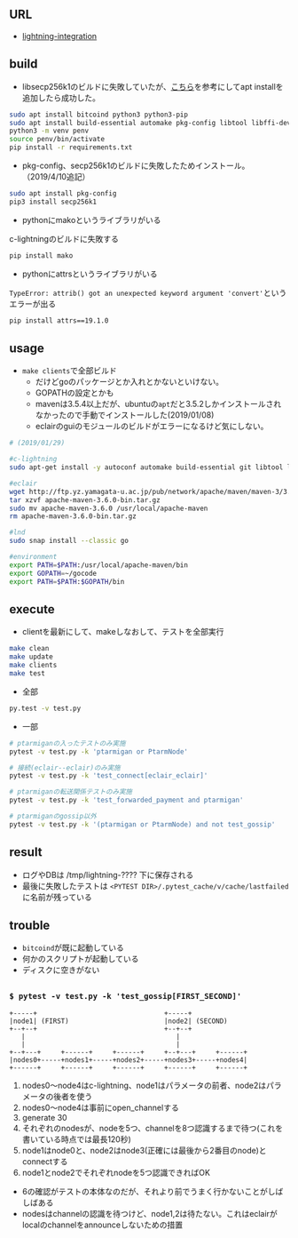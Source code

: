 ## URL

* [lightning-integration](https://github.com/cdecker/lightning-integration)

## build

* libsecp256k1のビルドに失敗していたが、[こちら](https://github.com/JoinMarket-Org/joinmarket/wiki/Installing-the-libsecp256k1-binding)を参考にしてapt installを追加したら成功した。

```bash
sudo apt install bitcoind python3 python3-pip
sudo apt install build-essential automake pkg-config libtool libffi-dev libgmp-dev python-dev libsecp256k1-dev
python3 -m venv penv
source penv/bin/activate
pip install -r requirements.txt
```

* pkg-config、secp256k1のビルドに失敗したためインストール。（2019/4/10追記）

```bash
sudo apt install pkg-config
pip3 install secp256k1
```

* pythonにmakoというライブラリがいる

c-lightningのビルドに失敗する

```bash
pip install mako
```

* pythonにattrsというライブラリがいる

`TypeError: attrib() got an unexpected keyword argument 'convert'`というエラーが出る

```bash
pip install attrs==19.1.0
```

## usage

* `make clients`で全部ビルド
  * だけどgoのパッケージとか入れとかないといけない。
  * GOPATHの設定とかも
  * mavenは3.5.4以上だが、ubuntuの`apt`だと3.5.2しかインストールされなかったので手動でインストールした(2019/01/08)
  * eclairのguiのモジュールのビルドがエラーになるけど気にしない。

```bash
# (2019/01/29)

#c-lightning
sudo apt-get install -y autoconf automake build-essential git libtool libgmp-dev libsqlite3-dev python python3 net-tools zlib1g-dev clang

#eclair
wget http://ftp.yz.yamagata-u.ac.jp/pub/network/apache/maven/maven-3/3.6.0/binaries/apache-maven-3.6.0-bin.tar.gz
tar xzvf apache-maven-3.6.0-bin.tar.gz
sudo mv apache-maven-3.6.0 /usr/local/apache-maven
rm apache-maven-3.6.0-bin.tar.gz

#lnd
sudo snap install --classic go

#environment
export PATH=$PATH:/usr/local/apache-maven/bin
export GOPATH=~/gocode
export PATH=$PATH:$GOPATH/bin
```

## execute

* clientを最新にして、makeしなおして、テストを全部実行

```bash
make clean
make update
make clients
make test
```

* 全部

```bash
py.test -v test.py
```

* 一部

```bash
# ptarmiganの入ったテストのみ実施
pytest -v test.py -k 'ptarmigan or PtarmNode'

# 接続(eclair--eclair)のみ実施
pytest -v test.py -k 'test_connect[eclair_eclair]'

# ptarmiganの転送関係テストのみ実施
pytest -v test.py -k 'test_forwarded_payment and ptarmigan'

# ptarmiganのgossip以外
pytest -v test.py -k '(ptarmigan or PtarmNode) and not test_gossip'
```

## result

* ログやDBは /tmp/lightning-???? 下に保存される
* 最後に失敗したテストは `<PYTEST DIR>/.pytest_cache/v/cache/lastfailed` に名前が残っている

## trouble

* `bitcoind`が既に起動している
* 何かのスクリプトが起動している
* ディスクに空きがない

##

### `$ pytest -v test.py -k 'test_gossip[FIRST_SECOND]'`

```
+-----+                                +-----+
|node1| (FIRST)                        |node2| (SECOND)
+--+--+                                +--+--+
   |                                      |
   |                                      |
+--+---+     +------+     +------+     +--+---+     +------+
|nodes0+-----+nodes1+-----+nodes2+-----+nodes3+-----+nodes4|
+------+     +------+     +------+     +------+     +------+
```

1. nodes0～node4はc-lightning、node1はパラメータの前者、node2はパラメータの後者を使う
2. nodes0～node4は事前にopen_channelする
3. generate 30
4. それぞれのnodesが、nodeを5つ、channelを8つ認識するまで待つ(これを書いている時点では最長120秒)
5. node1はnode0と、node2はnode3(正確には最後から2番目のnode)とconnectする
6. node1とnode2でそれぞれnodeを5つ認識できればOK

* 6の確認がテストの本体なのだが、それより前でうまく行かないことがしばしばある
* nodesはchannelの認識を待つけど、node1,2は待たない。これはeclairがlocalのchannelをannounceしないための措置
